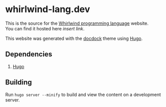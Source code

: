 # whirlwind-lang.dev

This is the source for the [Whirlwind programming language](https://github.com/ComedicChimera/whirlwind) website.  
You can find it hosted here *insert link*.

This website was generated with the [docdock](https://docdock.netlify.app/) theme using [Hugo](https://gohugo.io/).


## Dependencies

1. [Hugo](https://gohugo.io/getting-started/installing/)
## Building

Run `hugo server --minify` to build and view the content on a development server.
